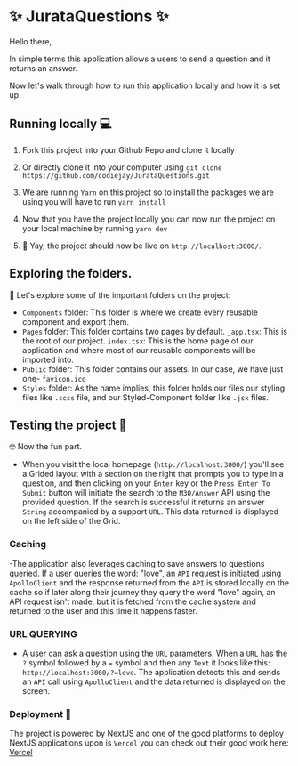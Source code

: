 
# ✨ JurataQuestions ✨ 
Hello there, 

In simple terms this application allows a users to send a question and it returns an answer.

Now let's walk through how to run this application locally and how it is set up. 

## Running locally 💻
1. Fork this project into your Github Repo and clone it locally

2. Or directly clone it into your computer using `git clone https://github.com/codiejay/JurataQuestions.git` 

3. We are running `Yarn` on this project so to install the packages we are using you will have to run `yarn install`

4. Now that you have the project locally you can now run the project on your local machine by running `yarn dev` 

5. 🎉 Yay, the project should now be live on `http://localhost:3000/`. 


## Exploring the folders. 
🧭 Let's explore some of the important folders on the project: 
- `Components` folder: This folder is where we create every reusable component and export them. 
- `Pages` folder: This folder contains two pages by default. `_app.tsx`: This is the root of our project. `index.tsx`: This is the home page of our application and where most of our reusable components will be imported into. 
- `Public` folder: This folder contains our assets. In our case, we have just one- `favicon.ico`
- `Styles` folder: As the name implies, this folder holds our files our styling files like `.scss` file, and our Styled-Component folder like `.jsx` files. 


## Testing the project 🧪 
🤓 Now the fun part.
- When you visit the local homepage (`http://localhost:3000/`) you'll see a Grided layout with a section on the right that prompts you to type in a question, and
then clicking on your `Enter` key or the `Press Enter To Submit` button will initiate the search to the `M3O/Answer` API using the provided question. If the search is successful it returns an answer `String` accompanied by a support `URL`. This data returned is displayed on the left side of the Grid. 

### Caching
-The application also leverages caching to save answers to questions queried. If a user queries the word: "love", an `API` request is initiated using `ApolloClient` and the response returned from the `API` is stored locally on the cache so if later along their journey they query the word "love" again, an API request isn't made, but it is fetched from the cache system and returned to the user and this time it happens faster. 

### URL QUERYING
- A user can ask a question using the `URL` parameters. When a `URL` has the `?` symbol followed by a `=` symbol and then any `Text` it looks like this: `http://localhost:3000/?=love`. The application detects this and sends an `API` call using `ApolloClient` and the data returned is displayed on the screen. 


### Deployment 🚀
The project is powered by NextJS and one of the good platforms to deploy NextJS applications upon is `Vercel` 
you can check out their good work here: [Vercel](https://www.vercel.com)
